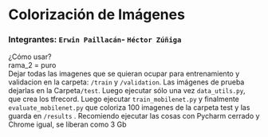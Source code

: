 
# Colorización de Imágenes 

### Integrantes: ```Erwin Paillacán```- ```Héctor Zúñiga```

¿Cómo usar?  <br /> 
rama_2 = puro <br /> 
Dejar todas las imagenes que se quieran ocupar para entrenamiento y validacion en la carpeta: ```/train``` y ```/validation```. Las imágenes de prueba dejarlas en la Carpeta```/test```. Luego ejecutar sólo una vez ```data_utils.py```, que crea los tfrecord. Luego ejecutar ```train_mobilenet.py``` y finalmente ```evaluate_mobilenet.py``` que coloriza 100 imagenes de la carpeta test y las guarda en ```/results``` . Recomiendo ejecutar las cosas con Pycharm cerrado y Chrome igual, se liberan como 3 Gb<br />
 <br />


